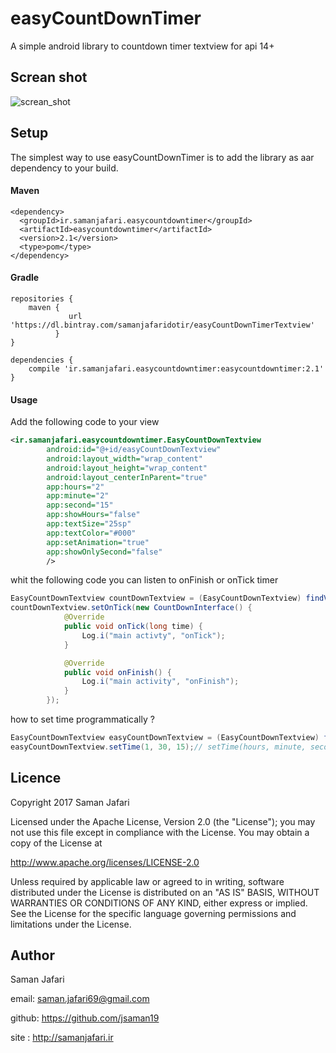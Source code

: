 # easyCountDownTimer
A simple android library to countdown timer textview for api 14+

## Screan shot

![screan_shot](https://user-images.githubusercontent.com/6823491/30234511-0261af9c-9513-11e7-964b-b0f6c45f6261.gif)

## Setup

The simplest way to use easyCountDownTimer is to add the library as aar dependency to your build.

#### Maven

```
<dependency>
  <groupId>ir.samanjafari.easycountdowntimer</groupId>
  <artifactId>easycountdowntimer</artifactId>
  <version>2.1</version>
  <type>pom</type>
</dependency>
```

#### Gradle

```
repositories {
    maven {
             url 'https://dl.bintray.com/samanjafaridotir/easyCountDownTimerTextview'
          }
}

dependencies {
    compile 'ir.samanjafari.easycountdowntimer:easycountdowntimer:2.1'
}
```

#### Usage

Add the following code to your view

```xml
<ir.samanjafari.easycountdowntimer.EasyCountDownTextview
        android:id="@+id/easyCountDownTextview"
        android:layout_width="wrap_content"
        android:layout_height="wrap_content"
        android:layout_centerInParent="true"
        app:hours="2"
        app:minute="2"
        app:second="15"
        app:showHours="false"
        app:textSize="25sp"
        app:textColor="#000"
        app:setAnimation="true"
        app:showOnlySecond="false"
        />
```

whit the following code you can listen to onFinish or onTick timer

```java
EasyCountDownTextview countDownTextview = (EasyCountDownTextview) findViewById(R.id.easyCountDownTextview);
countDownTextview.setOnTick(new CountDownInterface() {
            @Override
            public void onTick(long time) {
                Log.i("main activty", "onTick");
            }

            @Override
            public void onFinish() {
                Log.i("main activity", "onFinish");
            }
        });
```
how to set time programmatically ?

```java
EasyCountDownTextview easyCountDownTextview = (EasyCountDownTextview) findViewById(R.id.easyCountDownTextview);
easyCountDownTextview.setTime(1, 30, 15);// setTime(hours, minute, second)
```

## Licence

Copyright 2017 Saman Jafari

Licensed under the Apache License, Version 2.0 (the "License"); you may not use this file except in compliance with the License. You may obtain a copy of the License at

http://www.apache.org/licenses/LICENSE-2.0

Unless required by applicable law or agreed to in writing, software distributed under the License is distributed on an "AS IS" BASIS, WITHOUT WARRANTIES OR CONDITIONS OF ANY KIND, either express or implied. See the License for the specific language governing permissions and limitations under the License.

## Author

Saman Jafari

email: saman.jafari69@gmail.com

github: https://github.com/jsaman19

site : http://samanjafari.ir





